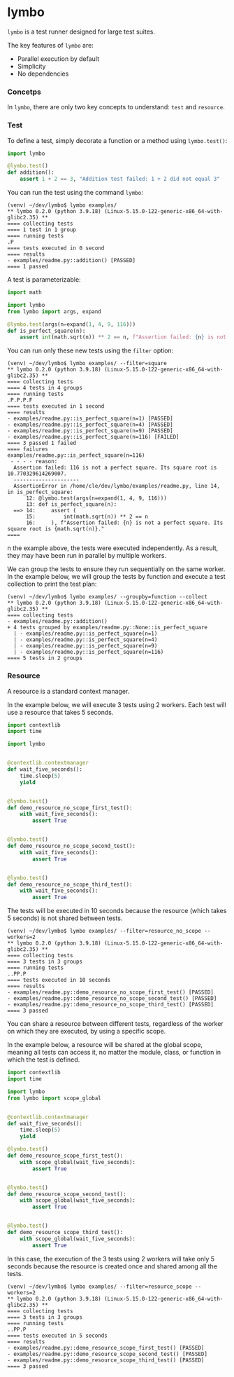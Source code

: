 # lymbo

`lymbo` is a test runner designed for large test suites.

The key features of `lymbo` are:

  * Parallel execution by default
  * Simplicity
  * No dependencies


### Concetps

In `lymbo`, there are only two key concepts to understand: `test` and `resource`.

### Test

To define a test, simply decorate a function or a method using `lymbo.test()`:

```python
import lymbo

@lymbo.test()
def addition():
    assert 1 + 2 == 3, "Addition test failed: 1 + 2 did not equal 3"
```

You can run the test using the command `lymbo`:

```
(venv) ~/dev/lymbo$ lymbo examples/ 
** lymbo 0.2.0 (python 3.9.18) (Linux-5.15.0-122-generic-x86_64-with-glibc2.35) **
==== collecting tests
==== 1 test in 1 group
==== running tests
.P
==== tests executed in 0 second
==== results
- examples/readme.py::addition() [PASSED]
==== 1 passed 
```

A test is parameterizable:

```python
import math

import lymbo
from lymbo import args, expand

@lymbo.test(args(n=expand(1, 4, 9, 116)))
def is_perfect_square(n):
    assert int(math.sqrt(n)) ** 2 == n, f"Assertion failed: {n} is not a perfect square. Its square root is {math.sqrt(n)}."
```

You can run only these new tests using the `filter` option:

```
(venv) ~/dev/lymbo$ lymbo examples/ --filter=square
** lymbo 0.2.0 (python 3.9.18) (Linux-5.15.0-122-generic-x86_64-with-glibc2.35) **
==== collecting tests
==== 4 tests in 4 groups
==== running tests
.P.P.P.F
==== tests executed in 1 second
==== results
- examples/readme.py::is_perfect_square(n=1) [PASSED]
- examples/readme.py::is_perfect_square(n=4) [PASSED]
- examples/readme.py::is_perfect_square(n=9) [PASSED]
- examples/readme.py::is_perfect_square(n=116) [FAILED]
==== 3 passed 1 failed  
==== failures
examples/readme.py::is_perfect_square(n=116)
 - - - - reason:
  Assertion failed: 116 is not a perfect square. Its square root is 10.770329614269007.
  ---------------------
  AssertionError in /home/cle/dev/lymbo/examples/readme.py, line 14, in is_perfect_square:
      12: @lymbo.test(args(n=expand(1, 4, 9, 116)))
      13: def is_perfect_square(n):
  ==> 14:     assert (
      15:         int(math.sqrt(n)) ** 2 == n
      16:     ), f"Assertion failed: {n} is not a perfect square. Its square root is {math.sqrt(n)}."
====
```

n the example above, the tests were executed independently. As a result, they may have been run in parallel by multiple workers.

We can group the tests to ensure they run sequentially on the same worker. In the example below, we will group the tests by function and execute a test collection to print the test plan:

```
(venv) ~/dev/lymbo$ lymbo examples/ --groupby=function --collect
** lymbo 0.2.0 (python 3.9.18) (Linux-5.15.0-122-generic-x86_64-with-glibc2.35) **
==== collecting tests
- examples/readme.py::addition()
+ 4 tests grouped by examples/readme.py::None::is_perfect_square
  | - examples/readme.py::is_perfect_square(n=1)
  | - examples/readme.py::is_perfect_square(n=4)
  | - examples/readme.py::is_perfect_square(n=9)
  | - examples/readme.py::is_perfect_square(n=116)
==== 5 tests in 2 groups
``` 

### Resource

A resource is a standard context manager.

In the example below, we will execute 3 tests using 2 workers. Each test will use a resource that takes 5 seconds.

```python
import contextlib
import time

import lymbo


@contextlib.contextmanager
def wait_five_seconds():
    time.sleep(5)
    yield


@lymbo.test()
def demo_resource_no_scope_first_test():
    with wait_five_seconds():
        assert True


@lymbo.test()
def demo_resource_no_scope_second_test():
    with wait_five_seconds():
        assert True


@lymbo.test()
def demo_resource_no_scope_third_test():
    with wait_five_seconds():
        assert True
```

The tests will be executed in 10 seconds because the resource (which takes 5 seconds) is not shared between tests.

```
(venv) ~/dev/lymbo$ lymbo examples/ --filter=resource_no_scope --workers=2
** lymbo 0.2.0 (python 3.9.18) (Linux-5.15.0-122-generic-x86_64-with-glibc2.35) **
==== collecting tests
==== 3 tests in 3 groups
==== running tests
..PP.P
==== tests executed in 10 seconds
==== results
- examples/readme.py::demo_resource_no_scope_first_test() [PASSED]
- examples/readme.py::demo_resource_no_scope_second_test() [PASSED]
- examples/readme.py::demo_resource_no_scope_third_test() [PASSED]
==== 3 passed
```

You can share a resource between different tests, regardless of the worker on which they are executed, by using a specific scope.

In the example below, a resource will be shared at the global scope, meaning all tests can access it, no matter the module, class, or function in which the test is defined.

```python
import contextlib
import time

import lymbo
from lymbo import scope_global


@contextlib.contextmanager
def wait_five_seconds():
    time.sleep(5)
    yield

@lymbo.test()
def demo_resource_scope_first_test():
    with scope_global(wait_five_seconds):
        assert True


@lymbo.test()
def demo_resource_scope_second_test():
    with scope_global(wait_five_seconds):
        assert True


@lymbo.test()
def demo_resource_scope_third_test():
    with scope_global(wait_five_seconds):
        assert True
```

In this case, the execution of the 3 tests using 2 workers will take only 5 seconds because the resource is created once and shared among all the tests.

```
(venv) ~/dev/lymbo$ lymbo examples/ --filter=resource_scope --workers=2
** lymbo 0.2.0 (python 3.9.18) (Linux-5.15.0-122-generic-x86_64-with-glibc2.35) **
==== collecting tests
==== 3 tests in 3 groups
==== running tests
..PP.P
==== tests executed in 5 seconds
==== results
- examples/readme.py::demo_resource_scope_first_test() [PASSED]
- examples/readme.py::demo_resource_scope_second_test() [PASSED]
- examples/readme.py::demo_resource_scope_third_test() [PASSED]
==== 3 passed  
```